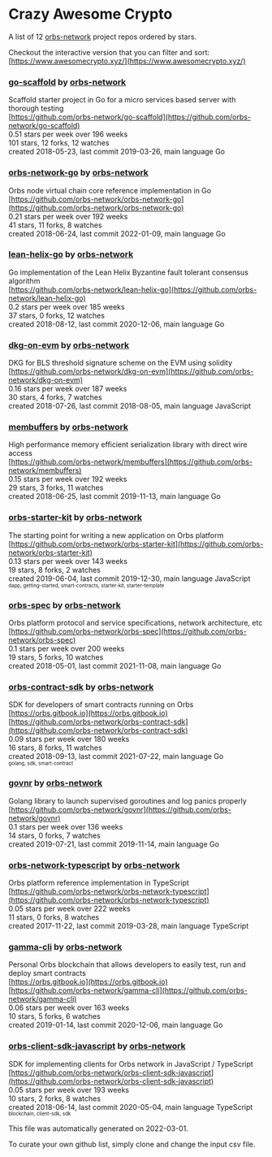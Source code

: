 # Crazy Awesome Crypto
A list of 12 [orbs-network](https://github.com/orbs-network) project repos ordered by stars.  

Checkout the interactive version that you can filter and sort: 
[https://www.awesomecrypto.xyz/](https://www.awesomecrypto.xyz/)  


### [go-scaffold](https://github.com/orbs-network/go-scaffold) by [orbs-network](https://github.com/orbs-network)  
Scaffold starter project in Go for a micro services based server with thorough testing  
[https://github.com/orbs-network/go-scaffold](https://github.com/orbs-network/go-scaffold)  
0.51 stars per week over 196 weeks  
101 stars, 12 forks, 12 watches  
created 2018-05-23, last commit 2019-03-26, main language Go  


### [orbs-network-go](https://github.com/orbs-network/orbs-network-go) by [orbs-network](https://github.com/orbs-network)  
Orbs node virtual chain core reference implementation in Go  
[https://github.com/orbs-network/orbs-network-go](https://github.com/orbs-network/orbs-network-go)  
0.21 stars per week over 192 weeks  
41 stars, 11 forks, 8 watches  
created 2018-06-24, last commit 2022-01-09, main language Go  


### [lean-helix-go](https://github.com/orbs-network/lean-helix-go) by [orbs-network](https://github.com/orbs-network)  
Go implementation of the Lean Helix Byzantine fault tolerant consensus algorithm  
[https://github.com/orbs-network/lean-helix-go](https://github.com/orbs-network/lean-helix-go)  
0.2 stars per week over 185 weeks  
37 stars, 0 forks, 12 watches  
created 2018-08-12, last commit 2020-12-06, main language Go  


### [dkg-on-evm](https://github.com/orbs-network/dkg-on-evm) by [orbs-network](https://github.com/orbs-network)  
DKG for BLS threshold signature scheme on the EVM using solidity  
[https://github.com/orbs-network/dkg-on-evm](https://github.com/orbs-network/dkg-on-evm)  
0.16 stars per week over 187 weeks  
30 stars, 4 forks, 7 watches  
created 2018-07-26, last commit 2018-08-05, main language JavaScript  


### [membuffers](https://github.com/orbs-network/membuffers) by [orbs-network](https://github.com/orbs-network)  
High performance memory efficient serialization library with direct wire access  
[https://github.com/orbs-network/membuffers](https://github.com/orbs-network/membuffers)  
0.15 stars per week over 192 weeks  
29 stars, 3 forks, 11 watches  
created 2018-06-25, last commit 2019-11-13, main language Go  


### [orbs-starter-kit](https://github.com/orbs-network/orbs-starter-kit) by [orbs-network](https://github.com/orbs-network)  
The starting point for writing a new application on Orbs platform  
[https://github.com/orbs-network/orbs-starter-kit](https://github.com/orbs-network/orbs-starter-kit)  
0.13 stars per week over 143 weeks  
19 stars, 8 forks, 2 watches  
created 2019-06-04, last commit 2019-12-30, main language JavaScript  
<sub><sup>dapp, getting-started, smart-contracts, starter-kit, starter-template</sup></sub>


### [orbs-spec](https://github.com/orbs-network/orbs-spec) by [orbs-network](https://github.com/orbs-network)  
Orbs platform protocol and service specifications, network architecture, etc  
[https://github.com/orbs-network/orbs-spec](https://github.com/orbs-network/orbs-spec)  
0.1 stars per week over 200 weeks  
19 stars, 5 forks, 10 watches  
created 2018-05-01, last commit 2021-11-08, main language Go  


### [orbs-contract-sdk](https://github.com/orbs-network/orbs-contract-sdk) by [orbs-network](https://github.com/orbs-network)  
SDK for developers of smart contracts running on Orbs  
[https://orbs.gitbook.io](https://orbs.gitbook.io)  
[https://github.com/orbs-network/orbs-contract-sdk](https://github.com/orbs-network/orbs-contract-sdk)  
0.09 stars per week over 180 weeks  
16 stars, 8 forks, 11 watches  
created 2018-09-13, last commit 2021-07-22, main language Go  
<sub><sup>golang, sdk, smart-contract</sup></sub>


### [govnr](https://github.com/orbs-network/govnr) by [orbs-network](https://github.com/orbs-network)  
Golang library to launch supervised goroutines and log panics properly  
[https://github.com/orbs-network/govnr](https://github.com/orbs-network/govnr)  
0.1 stars per week over 136 weeks  
14 stars, 0 forks, 7 watches  
created 2019-07-21, last commit 2019-11-14, main language Go  


### [orbs-network-typescript](https://github.com/orbs-network/orbs-network-typescript) by [orbs-network](https://github.com/orbs-network)  
Orbs platform reference implementation in TypeScript  
[https://github.com/orbs-network/orbs-network-typescript](https://github.com/orbs-network/orbs-network-typescript)  
0.05 stars per week over 222 weeks  
11 stars, 0 forks, 8 watches  
created 2017-11-22, last commit 2019-03-28, main language TypeScript  


### [gamma-cli](https://github.com/orbs-network/gamma-cli) by [orbs-network](https://github.com/orbs-network)  
Personal Orbs blockchain that allows developers to easily test, run and deploy smart contracts  
[https://orbs.gitbook.io](https://orbs.gitbook.io)  
[https://github.com/orbs-network/gamma-cli](https://github.com/orbs-network/gamma-cli)  
0.06 stars per week over 163 weeks  
10 stars, 5 forks, 6 watches  
created 2019-01-14, last commit 2020-12-06, main language Go  


### [orbs-client-sdk-javascript](https://github.com/orbs-network/orbs-client-sdk-javascript) by [orbs-network](https://github.com/orbs-network)  
SDK for implementing clients for Orbs network in JavaScript / TypeScript  
[https://github.com/orbs-network/orbs-client-sdk-javascript](https://github.com/orbs-network/orbs-client-sdk-javascript)  
0.05 stars per week over 193 weeks  
10 stars, 2 forks, 8 watches  
created 2018-06-14, last commit 2020-05-04, main language TypeScript  
<sub><sup>blockchain, client-sdk, sdk</sup></sub>


This file was automatically generated on 2022-03-01.  

To curate your own github list, simply clone and change the input csv file.  